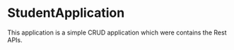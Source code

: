 # StudentApplication
This application is a simple CRUD application which were contains the Rest APIs.
